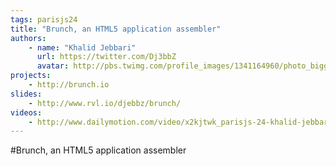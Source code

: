 ```yaml
---
tags: parisjs24
title: "Brunch, an HTML5 application assembler"
authors:
    - name: "Khalid Jebbari"
      url: https://twitter.com/Dj3bbZ
      avatar: http://pbs.twimg.com/profile_images/1341164960/photo_bigger.jpeg
projects:
    - http://brunch.io
slides:
    - http://www.rvl.io/djebbz/brunch/
videos:
    - http://www.dailymotion.com/video/x2kjtwk_parisjs-24-khalid-jebbari-brunch-an-html5-application-assembler_webcam
---
```

#Brunch, an HTML5 application assembler
